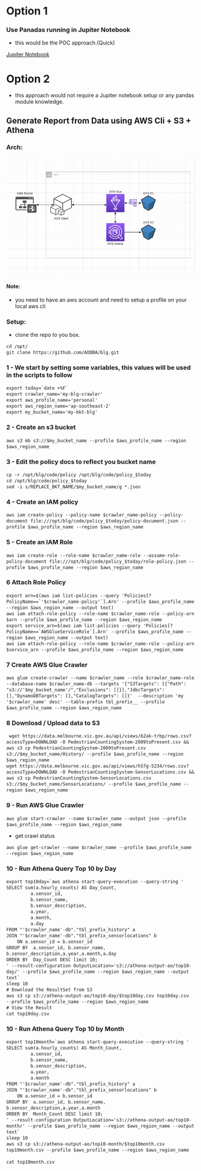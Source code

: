 # Option 1
### Use Panadas running in Jupiter Notebook
- this would be the POC approach.(Quick)

[Jupiter Notebook](https://github.com/AODBA/blg/blob/master/blgGetData-Pandas.ipynb)

# Option 2 
- this approach would not require a Jupiter notebook setup or any pandas module knowledge.
## Generate Report from Data using AWS Cli + S3 + Athena 

### Arch:
![Arch](https://github.com/AODBA/blg/blob/master/blg.PNG)
#### Note:
- you need to have an aws account and need to setup a profile on your local aws cli 

### Setup:
- clone the repo to you box.

```
cd /opt/
git clone https://github.com/AODBA/blg.git
```


### 1 - We start by setting some variables, this values will be used in the scripts to follow
```
export today=`date +%F`
export crawler_name='my-blg-crawler'
export aws_profile_name='personal'
export aws_region_name='ap-southeast-2'
export my_bucket_name='my-bkt-blg'
```

### 2 - Create an s3 bucket
```
aws s3 mb s3://$my_bucket_name --profile $aws_profile_name --region $aws_region_name
```

### 3 - Edit the policy docs to reflect you bucket name
```
cp -r /opt/blg/code/policy /opt/blg/code/policy_$today
cd /opt/blg/code/policy_$today
sed -i s/REPLACE_BKT_NAME/$my_bucket_name/g *.json
```

### 4 - Create an IAM policy
```
aws iam create-policy --policy-name $crawler_name-policy --policy-document file:///opt/blg/code/policy_$today/policy-document.json --profile $aws_profile_name --region $aws_region_name
```
### 5 - Create an IAM Role
```
aws iam create-role --role-name $crawler_name-role --assume-role-policy-document file:///opt/blg/code/policy_$today/role-policy.json --profile $aws_profile_name --region $aws_region_name
```
### 6 Attach Role Policy
```
export arn=$(aws iam list-policies --query 'Policies[?PolicyName==`'$crawler_name-policy'`].Arn' --profile $aws_profile_name --region $aws_region_name --output text)
aws iam attach-role-policy --role-name $crawler_name-role --policy-arn $arn --profile $aws_profile_name --region $aws_region_name
export service_arn=$(aws iam list-policies --query 'Policies[?PolicyName==`AWSGlueServiceRole`].Arn' --profile $aws_profile_name --region $aws_region_name --output text)
aws iam attach-role-policy --role-name $crawler_name-role --policy-arn $service_arn --profile $aws_profile_name --region $aws_region_name
```

### 7 Create AWS Glue Crawler
```
aws glue create-crawler --name $crawler_name --role $crawler_name-role --database-name $crawler_name-db --targets '{"S3Targets": [{"Path": "s3://'$my_bucket_name'/","Exclusions": []}],"JdbcTargets": [],"DynamoDBTargets": [],"CatalogTargets": []}'  --description 'my '$crawler_name' desc' --table-prefix tbl_prefix__ --profile $aws_profile_name --region $aws_region_name
```

### 8 Download / Upload data to S3
```
 wget https://data.melbourne.vic.gov.au/api/views/b2ak-trbp/rows.csv?accessType=DOWNLOAD -O PedestrianCountingSystem-2009toPresent.csv && aws s3 cp PedestrianCountingSystem-2009toPresent.csv s3://$my_bucket_name/History/ --profile $aws_profile_name --region $aws_region_name
wget https://data.melbourne.vic.gov.au/api/views/h57g-5234/rows.csv?accessType=DOWNLOAD -O PedestrianCountingSystem-SensorLocations.csv && aws s3 cp PedestrianCountingSystem-SensorLocations.csv s3://$my_bucket_name/SensorLocations/ --profile $aws_profile_name --region $aws_region_name
```


### 9 - Run AWS Glue Crawler 
```
aws glue start-crawler --name $crawler_name --output json --profile $aws_profile_name --region $aws_region_name
```

- get crawl status 
```
aws glue get-crawler --name $crawler_name --profile $aws_profile_name --region $aws_region_name
```

### 10 - Run Athena Query Top 10 by Day 
```
export top10day=`aws athena start-query-execution --query-string '
SELECT sum(a.hourly_counts) AS Day_Count,
         a.sensor_id,
         b.sensor_name,
         b.sensor_description,
         a.year,
         a.month,
         a.day
FROM "'$crawler_name'-db"."tbl_prefix_history" a
JOIN "'$crawler_name'-db"."tbl_prefix_sensorlocations" b
    ON a.sensor_id = b.sensor_id
GROUP BY  a.sensor_id, b.sensor_name, b.sensor_description,a.year,a.month,a.day
ORDER BY  Day_Count DESC limit 10;
' --result-configuration OutputLocation='s3://athena-output-ao/top10-day/' --profile $aws_profile_name --region $aws_region_name --output text`
sleep 10
# Download the ResultSet from S3
aws s3 cp s3://athena-output-ao/top10-day/$top10day.csv top10day.csv  --profile $aws_profile_name --region $aws_region_name
# View the Result
cat top10day.csv
```

### 10 - Run Athena Query Top 10 by Month
```
export top10month=`aws athena start-query-execution --query-string '
SELECT sum(a.hourly_counts) AS Month_Count,
         a.sensor_id,
         b.sensor_name,
         b.sensor_description,
         a.year,
         a.month
FROM "'$crawler_name'-db"."tbl_prefix_history" a
JOIN "'$crawler_name'-db"."tbl_prefix_sensorlocations" b
    ON a.sensor_id = b.sensor_id
GROUP BY  a.sensor_id, b.sensor_name, b.sensor_description,a.year,a.month
ORDER BY  Month_Count DESC limit 10;
' --result-configuration OutputLocation='s3://athena-output-ao/top10-month/' --profile $aws_profile_name --region $aws_region_name --output text`
sleep 10
aws s3 cp s3://athena-output-ao/top10-month/$top10month.csv top10month.csv --profile $aws_profile_name --region $aws_region_name

cat top10month.csv

```

